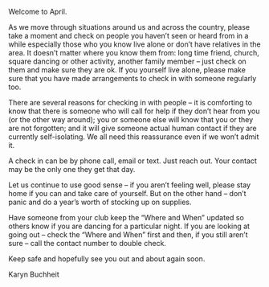 Welcome to April.

As we move through situations around us and across the country, please take a moment and check on people you haven’t seen or heard from in a while especially those who you know live alone or don’t have relatives in the area. It doesn’t matter where you know them from: long time friend, church, square dancing or other activity, another family member – just check on them and make sure they are ok. If you yourself live alone, please make sure that you have made arrangements to check in with someone regularly too.

There are several reasons for checking in with people – it is comforting to know that there is someone who will call for help if they don’t hear from you (or the other way around); you or someone else will know that you or they are not forgotten; and it will give someone actual human contact if they are currently self-isolating. We all need this reassurance even if we won’t admit it.

A check in can be by phone call, email or text. Just reach out. Your contact may be the only one they get that day.

Let us continue to use good sense – if you aren’t feeling well, please stay home if you can and take care of yourself. But on the other hand – don’t panic and do a year’s worth of stocking up on supplies. 

Have someone from your club keep the “Where and When” updated so others know if you are dancing for a particular night. If you are looking at going out – check the “Where and When” first and then, if you still aren’t sure – call the contact number to double check.

Keep safe and hopefully see you out and about again soon.

Karyn Buchheit
